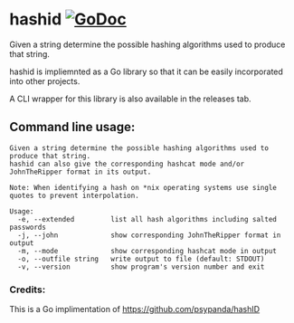 # hashid [![GoDoc](https://godoc.org/github.com/JamesHovious/go-badge?status.svg)](https://godoc.org/github.com/JamesHovious/hashid)

Given a string determine the possible hashing algorithms used to produce that string. 

hashid is impliemnted as a Go library so that it can be easily incorporated into other projects. 

A CLI wrapper for this library is also available in the releases tab. 

## Command line usage:

```
Given a string determine the possible hashing algorithms used to produce that string. 
hashid can also give the corresponding hashcat mode and/or JohnTheRipper format in its output.

Note: When identifying a hash on *nix operating systems use single quotes to prevent interpolation.

Usage:
  -e, --extended         list all hash algorithms including salted passwords
  -j, --john             show corresponding JohnTheRipper format in output
  -m, --mode             show corresponding hashcat mode in output
  -o, --outfile string   write output to file (default: STDOUT)
  -v, --version          show program's version number and exit
```




### Credits:

This is a Go implimentation of https://github.com/psypanda/hashID

